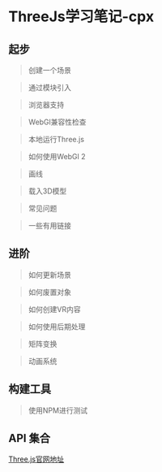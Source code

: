 # ThreeJs学习笔记-cpx

## 起步

> 创建一个场景

> 通过模块引入

> 浏览器支持

> WebGl兼容性检查

> 本地运行Three.js

> 如何使用WebGl 2

> 画线

> 载入3D模型

> 常见问题

> 一些有用链接


## 进阶

> 如何更新场景


> 如何废置对象


> 如何创建VR内容


> 如何使用后期处理

> 矩阵变换

> 动画系统

## 构建工具

> 使用NPM进行测试

## API 集合
[Three.js官网地址](http://webgl3d.cn)